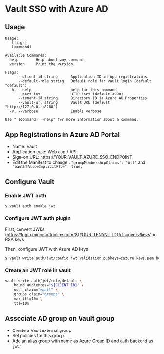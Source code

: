 # Vault SSO with Azure AD

## Usage

```text
Usage:
   [flags]
   [command]

Available Commands:
  help        Help about any command
  version     Print the version.

Flags:
      --client-id string      Application ID in App registrations
      --default-role string   Default role for vault login (default "default")
  -h, --help                  help for this command
      --port int              HTTP port (default 3000)
      --tenant-id string      Directory ID in Azure AD Properties
      --vault-url string      Vault URL (default "http://127.0.0.1:8200")
  -v, --verbose               Enable verbose

Use " [command] --help" for more information about a command.
```

## App Registrations in Azure AD Portal

- Name: Vault
- Application type: Web app / API
- Sign-on URL: https://YOUR_VAULT_AZURE_SSO_ENDPOINT
- Edit the Manifest to change : `"groupMembershipClaims": "All"` and ` "oauth2AllowImplicitFlow": true,`

## Configure Vault

### Enable JWT auth

```bash
$ vault auth enable jwt
```

### Configure JWT auth plugin

First, convert JWKs (https://login.microsoftonline.com/${YOUR_TENANT_ID}/discovery/keys) in RSA keys

Then, configure JWT with Azure AD keys

```bash
$ vault write auth/jwt/config jwt_validation_pubkeys=@azure_keys.pem bound_issuer="https://login.microsoftonline.com/${YOUR_TENANT_ID}/v2.0"
```

### Create an JWT role in vault

```bash
vault write auth/jwt/role/default \
    bound_audiences="${CLIENT_ID}" \
    user_claim="email" \
    groups_claim="groups" \
    max_ttl=10m \
    ttl=10m
```

## Associate AD group on Vault group 

- Create a Vault external group
- Set policies for this group
- Add an alias group with name as Azure Group ID and auth backend as `jwt/`
